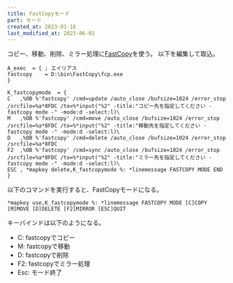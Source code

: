 ```yaml
---
title: FastCopyモード
part: モード
created_at: 2023-01-16
last_modified_at: 2023-06-01
---
```

コピー、移動、削除、ミラー処理に[FastCopy](https://fastcopy.jp/)を使う。
以下を編集して取込。

```text
A_exec	= {	; エイリアス
fastcopy	= D:\bin\FastCopy\fcp.exe
}

K_fastcopymode	= {
C	,%OB %'fastcopy' /cmd=update /auto_close /bufsize=1024 /error_stop /srcfile=%a*8FDC /to=%*input("%2" -title:"コピー先を指定してください - fastcopy mode -" -mode:d -select:l)\
M	,%OB %'fastcopy' /cmd=move /auto_close /bufsize=1024 /error_stop /srcfile=%a*8FDC /to=%*input("%2" -title:"移動先を指定してください - fastcopy mode -" -mode:d -select:l)\
D	,%OB %'fastcopy' /cmd=delete /auto_close /bufsize=1024 /error_stop /srcfile=%a*8FDC
F2	,%OB %'fastcopy' /cmd=sync /auto_close /bufsize=1024 /error_stop /srcfile=%a*8FDC /to=%*input("%2" -title:"ミラー先を指定してください - fastcopy mode -" -mode:d -select:l)\
ESC	, *mapkey delete,K_fastcopymode %: *linemessage FASTCOPY MODE END
}
```

以下のコマンドを実行すると、FastCopyモードになる。

```text
*mapkey use,K_fastcopymode %: *linemessage FASTCOPY MODE [C]COPY [M]MOVE [D]DELETE [F2]MIRROR [ESC]QUIT
```

キーバインドは以下のようになる。

- C: fastcopyでコピー
- M: fastcopyで移動
- D: fastcopyで削除
- F2: fastcopyでミラー処理
- Esc: モード終了
